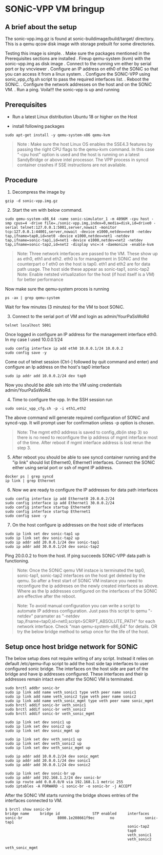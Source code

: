 # SONiC-VPP VM bringup

## A brief about the setup
The sonic-vpp.img.gz is found at sonic-buildimage/build/target/ directory. This is a qemu qcow disk image with storage prebuilt for some directories.

Testing this image is simple.
. Make sure the packages mentioned in the Prerequisites sections are installed
. Fireup qemu-system (kvm) with the sonic-vpp.img as disk image
. Connect to the running vm either by serial port or by vncviewer
. Configure an IP address on eth0 of the SONiC so that you can access it from a linux system.
. Configure the SONiC-VPP using sonic_vpp_cfg.sh script to pass the required interfaces list.
. Reboot the SONiC.
. Configure the network addresses on the host and on the SONiC VM.
. Run a ping. Voila!!! the sonic-vpp is up and running

## Prerequisites
* Run a latest Linux distribution Ubuntu 18 or higher on the Host

* install following packages
```
sudo apt-get install -y qemu-system-x86 qemu-kvm
```

> Note : Make sure the host Linux OS enables the SSE4.3 features by passing the right CPU flags to the qemu-kvm command. In this case "-cpu host" option is used and the host is running on a latest SandyBridge or above intel processor. The VPP process in syncd container crashes if SSE instructions are not available.

## Procedure
1. Decompress the image by
```
gzip -d sonic-vpp.img.gz
```

2. Start the vm with below command.
```
sudo qemu-system-x86_64 -name sonic-simulator_1 -m 4096M -cpu host -smp cpus=4 -drive file=./sonic-vpp.img,index=0,media=disk,id=drive0 -serial telnet:127.0.0.1:5001,server,nowait -monitor tcp:127.0.0.1:44001,server,nowait -device e1000,netdev=net0 -netdev tap,ifname=tap0,id=net0 -device e1000,netdev=net1 -netdev tap,ifname=sonic-tap1,id=net1 -device e1000,netdev=net2 -netdev tap,ifname=sonic-tap2,id=net2 -display vnc=:4 -daemonize -enable-kvm

```
> Note: Three network interfaces are passed to the VM. These show up as eth0, eth1 and eth2. eth0 is for management in SONiC and the counterpart o f eth0 on the host is tap0. eth1 and eth2 are for  data path usage. The host side these appear as sonic-tap1, sonic-tap2
> Note: Enable netsted virtualization for the host (if host itself is a VM) for better performance

Now make sure the qemu-system proces is running
```
ps -ax | grep qemu-system
```

Wait for few minutes (3 minutes) for the VM to boot SONiC.

3. Connect to the serial port of VM and login as admin/YourPaSsWoRd
```
telnet localhost 5001
```
Once logged in configure an IP address for the management interface eth0. In my case I used 10.0.0.1/24
```
sudo config interface ip add eth0 10.0.0.1/24 10.0.0.2
sudo config save -y
```
Come out of telnet session (Ctrl-] followed by quit command and enter) and configure an Ip address on the host's tap0 interface

```
sudo ip addr add 10.0.0.2/24 dev tap0
```

Now you should be able ssh into the VM using credentials admin/YourPaSsWoRd.

4. Time to configure the vpp. In the SSH session run
```
sudo sonic_vpp_cfg.sh -p -i eth1,eth2
```
The above command will generate required configuration of SONiC and syncd-vpp. It will prompt user for confirmation unless -p option is chosen.

> Note: The mgmt eth0 address is saved to config_db(in step 3) so there is no need to reconfigure the ip address of mgmt interface most of the time. After reboot if mgmt interface address is lost  rerun the step 3.

5. After reboot you should be able to see syncd container running and the "ip link" should list Ethernet0, Ethernet1 interfaces. Connect the SONiC either using serial port or ssh of mgmt IP address.
```
docker ps | grep syncd
ip link | grep Ethernet

```

6. Now we are ready to configure the IP addresses for data path interfaces

```
sudo config interface ip add Ethernet0 20.0.0.2/24
sudo config interface ip add Ethernet1 30.0.0.2/24
sudo config interface startup Ethernet0
sudo config interface startup Ethernet1
sudo config save -y
```
7. On the host configure ip addresses on the host side of interfaces

```
sudo ip link set dev sonic-tap1 up
sudo ip link set dev sonic-tap2 up
sudo ip addr add 20.0.0.1/24 dev sonic-tap1
sudo ip addr add 30.0.0.1/24 dev sonic-tap2

```

Ping 20.0.0.2 to from the host. If ping succeeds SONiC-VPP data path is functioning.

> Note: Once the SONiC qemu VM instace is terminated the tap0, sonic-tap1, sonic-tap2 interfaces on the host get deleted by the qemu. So after a frest start of SONiC VM instance you need to reconfigure the ip addreses on the newly created interfaces as above. Where as the Ip addresses configured on the interfaces of the SONIC are effective after the reboot.

> Note: To avoid manual configuration you can write a script to automate IP address configuration. Just pass this script to qemu "-netdev" paramater as "-netdev tap,ifname=tap0,id=net0,script=SCRIPT_ABSOLUTE_PATH" for each network interface. Check "man qemu-system-x86_64" for details. OR try the below bridge method to setup once for the life of the host.

## Setup once host bridge network for SONiC
The below setup does not require writing of any script. Instead it relies on default /etc/qemu-ifup script to add the host side tap interfaces to user configured sonic bridge. The interfaces on the host side are part of the bridge and have ip addresses configured. These interfaces and their ip addresses remain intact even after the SONiC VM is terminated.
```
sudo brctl addbr sonic-br
sudo ip link add name veth_sonic1 type veth peer name sonic1
sudo ip link add name veth_sonic2 type veth peer name sonic2
sudo ip link add name veth_sonic_mgmt type veth peer name sonic_mgmt
sudo brctl addif sonic-br veth_sonic1
sudo brctl addif sonic-br veth_sonic2
sudo brctl addif sonic-br veth_sonic_mgmt

sudo ip link set dev sonic1 up
sudo ip link set dev sonic2 up
sudo ip link set dev sonic_mgmt up

sudo ip link set dev veth_sonic1 up
sudo ip link set dev veth_sonic2 up
sudo ip link set dev veth_sonic_mgmt up

sudo ip addr add 10.0.0.2/24 dev sonic_mgmt
sudo ip addr add 20.0.0.1/24 dev sonic1
sudo ip addr add 30.0.0.1/24 dev sonic2

sudo ip link set dev sonic-br up
sudo ip addr add 192.168.1.2/24 dev sonic-br
sudo ip route add 0.0.0.0/0 via 192.168.1.1 metric 255
sudo iptables -A FORWARD -i sonic-br -o sonic-br -j ACCEPT

```

After the SONiC VM starts running the bridge shows entries of the interfaces connected to VM.

```
$ brctl show sonic-br
bridge name     bridge id               STP enabled     interfaces
sonic-br                8000.1e208661f9ec       no              sonic-tap1
                                                        sonic-tap2
                                                        tap0
                                                        veth_sonic1
                                                        veth_sonic2
                                                        veth_sonic_mgmt
```